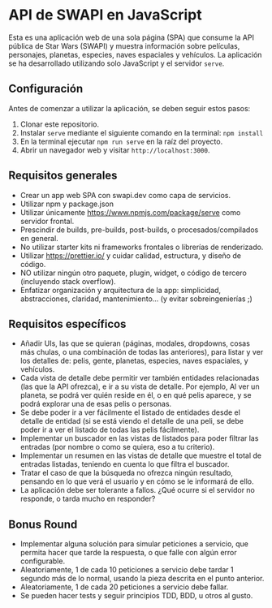 # API de SWAPI en JavaScript

Esta es una aplicación web de una sola página (SPA) que consume la API pública de Star Wars (SWAPI) y muestra información sobre películas, personajes, planetas, especies, naves espaciales y vehículos. La aplicación se ha desarrollado utilizando solo JavaScript y el servidor `serve`.

## Configuración

Antes de comenzar a utilizar la aplicación, se deben seguir estos pasos:

1. Clonar este repositorio.
2. Instalar `serve` mediante el siguiente comando en la terminal: `npm install`
3. En la terminal ejecutar `npm run serve` en la raíz del proyecto.
4. Abrir un navegador web y visitar `http://localhost:3000`.

## Requisitos generales

- Crear un app web SPA con swapi.dev como capa de servicios.
- Utilizar npm y package.json
- Utilizar únicamente https://www.npmjs.com/package/serve como servidor frontal.
- Prescindir de builds, pre-builds, post-builds, o procesados/compilados en general.
- No utilizar starter kits ni frameworks frontales o librerías de renderizado.
- Utilizar https://prettier.io/ y cuidar calidad, estructura, y diseño de código.
- NO utilizar ningún otro paquete, plugin, widget, o código de tercero (incluyendo stack overflow).
- Enfatizar organización y arquitectura de la app: simplicidad, abstracciones, claridad, mantenimiento... (y evitar sobreingenierías ;)

## Requisitos específicos

- Añadir UIs, las que se quieran (páginas, modales, dropdowns, cosas más chulas, o una combinación de todas las anteriores), para listar y ver los detalles de: pelis, gente, planetas, especies, naves espaciales, y vehículos.
- Cada vista de detalle debe permitir ver también entidades relacionadas (las que la API ofrezca), e ir a su vista de detalle. Por ejemplo, Al ver un planeta, se podrá ver quién reside en él, o en qué pelis aparece, y se podrá explorar una de esas pelis o personas.
- Se debe poder ir a ver fácilmente el listado de entidades desde el detalle de entidad (si se está viendo el detalle de una peli, se debe poder ir a ver el listado de todas las pelis fácilmente).
- Implementar un buscador en las vistas de listados para poder filtrar las entradas (por nombre o como se quiera, eso a tu criterio).
- Implementar un resumen en las vistas de detalle que muestre el total de entradas listadas, teniendo en cuenta lo que filtra el buscador.
- Tratar el caso de que la búsqueda no ofrezca ningún resultado, pensando en lo que verá el usuario y en cómo se le informará de ello.
- La aplicación debe ser tolerante a fallos. ¿Qué ocurre si el servidor no responde, o tarda mucho en responder?

## Bonus Round

- Implementar alguna solución para simular peticiones a servicio, que permita
  hacer que tarde la respuesta, o que falle con algún error configurable.
- Aleatoriamente, 1 de cada 10 peticiones a servicio debe tardar 1 segundo más
  de lo normal, usando la pieza descrita en el punto anterior.
- Aleatoriamente, 1 de cada 20 peticiones a servicio debe fallar.
- Se pueden hacer tests y seguir principios TDD, BDD, u otros al gusto.